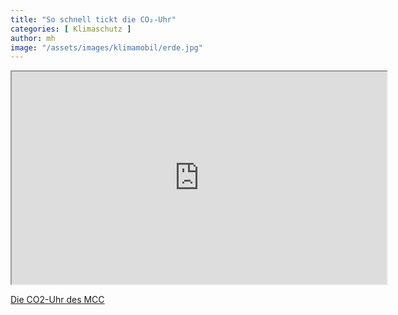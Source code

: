 ```yaml
---
title: "So schnell tickt die CO₂-Uhr"
categories: [ Klimaschutz ]
author: mh
image: "/assets/images/klimamobil/erde.jpg"
---
```

<iframe src="https://www.mcc-berlin.net/fileadmin/data/clock/carbon_clock.htm?i=3267263" style="width:600px; height:340px;"></iframe>

[Die CO2-Uhr des MCC](https://www.mcc-berlin.net/forschung/co2-budget.html)